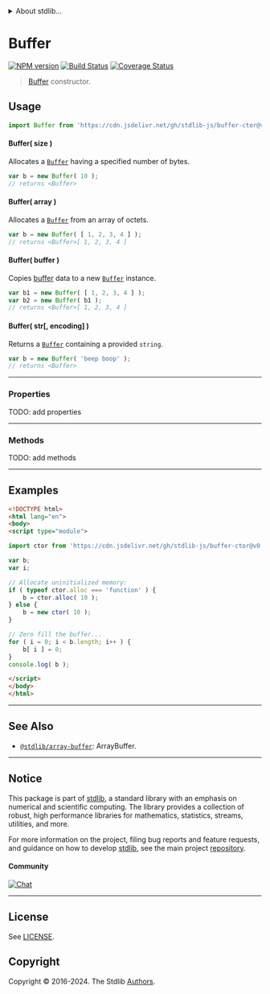 <!--

@license Apache-2.0

Copyright (c) 2018 The Stdlib Authors.

Licensed under the Apache License, Version 2.0 (the "License");
you may not use this file except in compliance with the License.
You may obtain a copy of the License at

   http://www.apache.org/licenses/LICENSE-2.0

Unless required by applicable law or agreed to in writing, software
distributed under the License is distributed on an "AS IS" BASIS,
WITHOUT WARRANTIES OR CONDITIONS OF ANY KIND, either express or implied.
See the License for the specific language governing permissions and
limitations under the License.

-->


<details>
  <summary>
    About stdlib...
  </summary>
  <p>We believe in a future in which the web is a preferred environment for numerical computation. To help realize this future, we've built stdlib. stdlib is a standard library, with an emphasis on numerical and scientific computation, written in JavaScript (and C) for execution in browsers and in Node.js.</p>
  <p>The library is fully decomposable, being architected in such a way that you can swap out and mix and match APIs and functionality to cater to your exact preferences and use cases.</p>
  <p>When you use stdlib, you can be absolutely certain that you are using the most thorough, rigorous, well-written, studied, documented, tested, measured, and high-quality code out there.</p>
  <p>To join us in bringing numerical computing to the web, get started by checking us out on <a href="https://github.com/stdlib-js/stdlib">GitHub</a>, and please consider <a href="https://opencollective.com/stdlib">financially supporting stdlib</a>. We greatly appreciate your continued support!</p>
</details>

# Buffer

[![NPM version][npm-image]][npm-url] [![Build Status][test-image]][test-url] [![Coverage Status][coverage-image]][coverage-url] <!-- [![dependencies][dependencies-image]][dependencies-url] -->

> [Buffer][node-buffer] constructor.

<!-- Section to include introductory text. Make sure to keep an empty line after the intro `section` element and another before the `/section` close. -->

<section class="intro">

</section>

<!-- /.intro -->

<!-- Package usage documentation. -->



<section class="usage">

## Usage

```javascript
import Buffer from 'https://cdn.jsdelivr.net/gh/stdlib-js/buffer-ctor@v0.2.0-esm/index.mjs';
```

#### Buffer( size )

Allocates a [`Buffer`][node-buffer] having a specified number of bytes.

<!-- eslint-disable stdlib/require-globals, no-buffer-constructor -->

```javascript
var b = new Buffer( 10 );
// returns <Buffer>
```

#### Buffer( array )

Allocates a [`Buffer`][node-buffer] from an array of octets.

<!-- eslint-disable stdlib/require-globals, no-buffer-constructor -->

```javascript
var b = new Buffer( [ 1, 2, 3, 4 ] );
// returns <Buffer>[ 1, 2, 3, 4 ]
```

#### Buffer( buffer )

Copies [buffer][node-buffer] data to a new [`Buffer`][node-buffer] instance.

<!-- eslint-disable stdlib/require-globals, no-buffer-constructor -->

```javascript
var b1 = new Buffer( [ 1, 2, 3, 4 ] );
var b2 = new Buffer( b1 );
// returns <Buffer>[ 1, 2, 3, 4 ]
```

#### Buffer( str\[, encoding] )

Returns a [`Buffer`][node-buffer] containing a provided `string`.

<!-- eslint-disable stdlib/require-globals, no-buffer-constructor -->

```javascript
var b = new Buffer( 'beep boop' );
// returns <Buffer>
```

* * *

### Properties

TODO: add properties

* * *

### Methods

TODO: add methods

</section>

<!-- /.usage -->

* * *

<!-- Package usage notes. Make sure to keep an empty line after the `section` element and another before the `/section` close. -->

<section class="notes">

</section>

<!-- /.notes -->

<!-- Package usage examples. -->

<section class="examples">

## Examples

<!-- eslint no-undef: "error" -->

```html
<!DOCTYPE html>
<html lang="en">
<body>
<script type="module">

import ctor from 'https://cdn.jsdelivr.net/gh/stdlib-js/buffer-ctor@v0.2.0-esm/index.mjs';

var b;
var i;

// Allocate uninitialized memory:
if ( typeof ctor.alloc === 'function' ) {
    b = ctor.alloc( 10 );
} else {
    b = new ctor( 10 );
}

// Zero fill the buffer...
for ( i = 0; i < b.length; i++ ) {
    b[ i ] = 0;
}
console.log( b );

</script>
</body>
</html>
```

</section>

<!-- /.examples -->

<!-- Section to include cited references. If references are included, add a horizontal rule *before* the section. Make sure to keep an empty line after the `section` element and another before the `/section` close. -->

<section class="references">

</section>

<!-- /.references -->

<!-- Section for related `stdlib` packages. Do not manually edit this section, as it is automatically populated. -->

<section class="related">

* * *

## See Also

-   <span class="package-name">[`@stdlib/array-buffer`][@stdlib/array/buffer]</span><span class="delimiter">: </span><span class="description">ArrayBuffer.</span>

</section>

<!-- /.related -->

<!-- Section for all links. Make sure to keep an empty line after the `section` element and another before the `/section` close. -->


<section class="main-repo" >

* * *

## Notice

This package is part of [stdlib][stdlib], a standard library with an emphasis on numerical and scientific computing. The library provides a collection of robust, high performance libraries for mathematics, statistics, streams, utilities, and more.

For more information on the project, filing bug reports and feature requests, and guidance on how to develop [stdlib][stdlib], see the main project [repository][stdlib].

#### Community

[![Chat][chat-image]][chat-url]

---

## License

See [LICENSE][stdlib-license].


## Copyright

Copyright &copy; 2016-2024. The Stdlib [Authors][stdlib-authors].

</section>

<!-- /.stdlib -->

<!-- Section for all links. Make sure to keep an empty line after the `section` element and another before the `/section` close. -->

<section class="links">

[npm-image]: http://img.shields.io/npm/v/@stdlib/buffer-ctor.svg
[npm-url]: https://npmjs.org/package/@stdlib/buffer-ctor

[test-image]: https://github.com/stdlib-js/buffer-ctor/actions/workflows/test.yml/badge.svg?branch=v0.2.0
[test-url]: https://github.com/stdlib-js/buffer-ctor/actions/workflows/test.yml?query=branch:v0.2.0

[coverage-image]: https://img.shields.io/codecov/c/github/stdlib-js/buffer-ctor/main.svg
[coverage-url]: https://codecov.io/github/stdlib-js/buffer-ctor?branch=main

<!--

[dependencies-image]: https://img.shields.io/david/stdlib-js/buffer-ctor.svg
[dependencies-url]: https://david-dm.org/stdlib-js/buffer-ctor/main

-->

[chat-image]: https://img.shields.io/gitter/room/stdlib-js/stdlib.svg
[chat-url]: https://app.gitter.im/#/room/#stdlib-js_stdlib:gitter.im

[stdlib]: https://github.com/stdlib-js/stdlib

[stdlib-authors]: https://github.com/stdlib-js/stdlib/graphs/contributors

[umd]: https://github.com/umdjs/umd
[es-module]: https://developer.mozilla.org/en-US/docs/Web/JavaScript/Guide/Modules

[deno-url]: https://github.com/stdlib-js/buffer-ctor/tree/deno
[deno-readme]: https://github.com/stdlib-js/buffer-ctor/blob/deno/README.md
[umd-url]: https://github.com/stdlib-js/buffer-ctor/tree/umd
[umd-readme]: https://github.com/stdlib-js/buffer-ctor/blob/umd/README.md
[esm-url]: https://github.com/stdlib-js/buffer-ctor/tree/esm
[esm-readme]: https://github.com/stdlib-js/buffer-ctor/blob/esm/README.md
[branches-url]: https://github.com/stdlib-js/buffer-ctor/blob/main/branches.md

[stdlib-license]: https://raw.githubusercontent.com/stdlib-js/buffer-ctor/main/LICENSE

[node-buffer]: https://nodejs.org/api/buffer.html

<!-- <related-links> -->

[@stdlib/array/buffer]: https://github.com/stdlib-js/array-buffer/tree/esm

<!-- </related-links> -->

</section>

<!-- /.links -->
